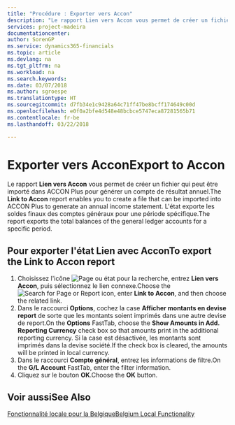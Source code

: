 ```yaml
---
title: "Procédure : Exporter vers Accon"
description: "Le rapport Lien vers Accon vous permet de créer un fichier qui peut être importé dans ACCON Plus pour générer un compte de résultat annuel."
services: project-madeira
documentationcenter: 
author: SorenGP
ms.service: dynamics365-financials
ms.topic: article
ms.devlang: na
ms.tgt_pltfrm: na
ms.workload: na
ms.search.keywords: 
ms.date: 03/07/2018
ms.author: sgroespe
ms.translationtype: HT
ms.sourcegitcommit: d7fb34e1c9428a64c71ff47be8bcff174649c00d
ms.openlocfilehash: e0f0a2bfe4d548e48bcbce5747eca87281565b71
ms.contentlocale: fr-be
ms.lasthandoff: 03/22/2018

---
```

# <a name="export-to-accon"></a><span data-ttu-id="b0202-103">Exporter vers Accon</span><span class="sxs-lookup"><span data-stu-id="b0202-103">Export to Accon</span></span>
<span data-ttu-id="b0202-104">Le rapport **Lien vers Accon** vous permet de créer un fichier qui peut être importé dans ACCON Plus pour générer un compte de résultat annuel.</span><span class="sxs-lookup"><span data-stu-id="b0202-104">The **Link to Accon** report enables you to create a file that can be imported into ACCON Plus to generate an annual income statement.</span></span> <span data-ttu-id="b0202-105">L'état exporte les soldes finaux des comptes généraux pour une période spécifique.</span><span class="sxs-lookup"><span data-stu-id="b0202-105">The report exports the total balances of the general ledger accounts for a specific period.</span></span>  

## <a name="to-export-the-link-to-accon-report"></a><span data-ttu-id="b0202-106">Pour exporter l'état Lien avec Accon</span><span class="sxs-lookup"><span data-stu-id="b0202-106">To export the Link to Accon report</span></span>  
1.  <span data-ttu-id="b0202-107">Choisissez l'icône ![Page ou état pour la recherche](../../media/ui-search/search_small.png "icône Page ou état pour la recherche"), entrez **Lien vers Accon**, puis sélectionnez le lien connexe.</span><span class="sxs-lookup"><span data-stu-id="b0202-107">Choose the ![Search for Page or Report](../../media/ui-search/search_small.png "Search for Page or Report icon") icon, enter **Link to Accon**, and then choose the related link.</span></span>  
2.  <span data-ttu-id="b0202-108">Dans le raccourci **Options**, cochez la case **Afficher montants en devise report** de sorte que les montants soient imprimés dans une autre devise de report.</span><span class="sxs-lookup"><span data-stu-id="b0202-108">On the **Options** FastTab, choose the **Show Amounts in Add. Reporting Currency** check box so that amounts print in the additional reporting currency.</span></span> <span data-ttu-id="b0202-109">Si la case est désactivée, les montants sont imprimés dans la devise société.</span><span class="sxs-lookup"><span data-stu-id="b0202-109">If the check box is cleared, the amounts will be printed in local currency.</span></span>  
3.  <span data-ttu-id="b0202-110">Dans le raccourci **Compte général**, entrez les informations de filtre.</span><span class="sxs-lookup"><span data-stu-id="b0202-110">On the **G/L Account** FastTab, enter the filter information.</span></span>  
4.  <span data-ttu-id="b0202-111">Cliquez sur le bouton **OK**.</span><span class="sxs-lookup"><span data-stu-id="b0202-111">Choose the **OK** button.</span></span>  

## <a name="see-also"></a><span data-ttu-id="b0202-112">Voir aussi</span><span class="sxs-lookup"><span data-stu-id="b0202-112">See Also</span></span>  
 [<span data-ttu-id="b0202-113">Fonctionnalité locale pour la Belgique</span><span class="sxs-lookup"><span data-stu-id="b0202-113">Belgium Local Functionality</span></span>](belgium-local-functionality.md)

